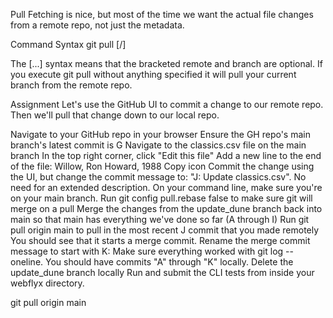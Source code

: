 Pull
Fetching is nice, but most of the time we want the actual file changes from a remote repo, not just the metadata.

Command Syntax
git pull [<remote>/<branch>]

The [...] syntax means that the bracketed remote and branch are optional. If you execute git pull without anything specified it will pull your current branch from the remote repo.

Assignment
Let's use the GitHub UI to commit a change to our remote repo. Then we'll pull that change down to our local repo.

Navigate to your GitHub repo in your browser
Ensure the GH repo's main branch's latest commit is G
Navigate to the classics.csv file on the main branch
In the top right corner, click "Edit this file"
Add a new line to the end of the file:
Willow, Ron Howard, 1988
Copy icon
Commit the change using the UI, but change the commit message to: "J: Update classics.csv". No need for an extended description.
On your command line, make sure you're on your main branch.
Run git config pull.rebase false to make sure git will merge on a pull
Merge the changes from the update_dune branch back into main so that main has everything we've done so far (A through I)
Run git pull origin main to pull in the most recent J commit that you made remotely
You should see that it starts a merge commit. Rename the merge commit message to start with K:
Make sure everything worked with git log --oneline. You should have commits "A" through "K" locally.
Delete the update_dune branch locally
Run and submit the CLI tests from inside your webflyx directory.

git pull origin main





